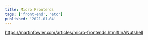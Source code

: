 ```yaml
---
title: Micro Frontends
tags: ['front-end', 'etc']
published: '2021-01-04'
---
```


https://martinfowler.com/articles/micro-frontends.html#InANutshell
